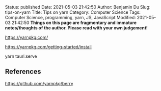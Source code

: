 Status: published
Date: 2021-05-03 21:42:50
Author: Benjamin Du
Slug: tips-on-yarn
Title: Tips on yarn
Category: Computer Science
Tags: Computer Science, programming, yarn, JS, JavaScript
Modified: 2021-05-03 21:42:50
**Things on this page are fragmentary and immature notes/thoughts of the author. Please read with your own judgement!**

https://yarnpkg.com/

https://yarnpkg.com/getting-started/install

yarn tauri:serve

## References 

https://github.com/yarnpkg/berry

